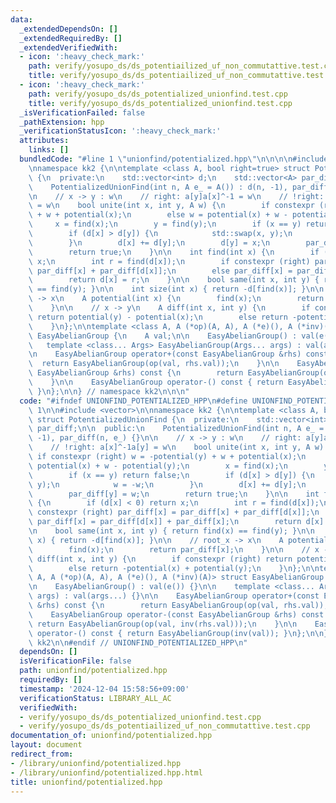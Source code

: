 ```yaml
---
data:
  _extendedDependsOn: []
  _extendedRequiredBy: []
  _extendedVerifiedWith:
  - icon: ':heavy_check_mark:'
    path: verify/yosupo_ds/ds_potentiailized_uf_non_commutattive.test.cpp
    title: verify/yosupo_ds/ds_potentiailized_uf_non_commutattive.test.cpp
  - icon: ':heavy_check_mark:'
    path: verify/yosupo_ds/ds_potentialized_unionfind.test.cpp
    title: verify/yosupo_ds/ds_potentialized_unionfind.test.cpp
  _isVerificationFailed: false
  _pathExtension: hpp
  _verificationStatusIcon: ':heavy_check_mark:'
  attributes:
    links: []
  bundledCode: "#line 1 \"unionfind/potentialized.hpp\"\n\n\n\n#include <vector>\n\
    \nnamespace kk2 {\n\ntemplate <class A, bool right=true> struct PotentializedUnionFind\
    \ {\n  private:\n    std::vector<int> d;\n    std::vector<A> par_diff;\n\n  public:\n\
    \    PotentializedUnionFind(int n, A e_ = A()) : d(n, -1), par_diff(n, e_) {}\n\
    \n    // x -> y : w\n    // right: a[y]a[x]^-1 = w\n    // !right: a[x]^-1a[y]\
    \ = w\n    bool unite(int x, int y, A w) {\n        if constexpr (right) w = -potential(y)\
    \ + w + potential(x);\n        else w = potential(x) + w - potential(y);\n   \
    \     x = find(x);\n        y = find(y);\n        if (x == y) return false;\n\
    \        if (d[x] > d[y]) {\n            std::swap(x, y);\n            w = -w;\n\
    \        }\n        d[x] += d[y];\n        d[y] = x;\n        par_diff[y] = w;\n\
    \        return true;\n    }\n\n    int find(int x) {\n        if (d[x] < 0) return\
    \ x;\n        int r = find(d[x]);\n        if constexpr (right) par_diff[x] =\
    \ par_diff[x] + par_diff[d[x]];\n        else par_diff[x] = par_diff[d[x]] + par_diff[x];\n\
    \        return d[x] = r;\n    }\n\n    bool same(int x, int y) { return find(x)\
    \ == find(y); }\n\n    int size(int x) { return -d[find(x)]; }\n\n    // root_x\
    \ -> x\n    A potential(int x) {\n        find(x);\n        return par_diff[x];\n\
    \    }\n\n    // x -> y\n    A diff(int x, int y) {\n        if constexpr (right)\
    \ return potential(y) - potential(x);\n        else return -potential(x) + potential(y);\n\
    \    }\n};\n\ntemplate <class A, A (*op)(A, A), A (*e)(), A (*inv)(A)> struct\
    \ EasyAbelianGroup {\n    A val;\n\n    EasyAbelianGroup() : val(e()) {}\n\n \
    \   template <class... Args> EasyAbelianGroup(Args... args) : val(args...) {}\n\
    \n    EasyAbelianGroup operator+(const EasyAbelianGroup &rhs) const {\n      \
    \  return EasyAbelianGroup(op(val, rhs.val));\n    }\n\n    EasyAbelianGroup operator-(const\
    \ EasyAbelianGroup &rhs) const {\n        return EasyAbelianGroup(op(val, inv(rhs.val)));\n\
    \    }\n\n    EasyAbelianGroup operator-() const { return EasyAbelianGroup(inv(val));\
    \ }\n};\n\n} // namespace kk2\n\n\n"
  code: "#ifndef UNIONFIND_POTENTIALIZED_HPP\n#define UNIONFIND_POTENTIALIZED_HPP\
    \ 1\n\n#include <vector>\n\nnamespace kk2 {\n\ntemplate <class A, bool right=true>\
    \ struct PotentializedUnionFind {\n  private:\n    std::vector<int> d;\n    std::vector<A>\
    \ par_diff;\n\n  public:\n    PotentializedUnionFind(int n, A e_ = A()) : d(n,\
    \ -1), par_diff(n, e_) {}\n\n    // x -> y : w\n    // right: a[y]a[x]^-1 = w\n\
    \    // !right: a[x]^-1a[y] = w\n    bool unite(int x, int y, A w) {\n       \
    \ if constexpr (right) w = -potential(y) + w + potential(x);\n        else w =\
    \ potential(x) + w - potential(y);\n        x = find(x);\n        y = find(y);\n\
    \        if (x == y) return false;\n        if (d[x] > d[y]) {\n            std::swap(x,\
    \ y);\n            w = -w;\n        }\n        d[x] += d[y];\n        d[y] = x;\n\
    \        par_diff[y] = w;\n        return true;\n    }\n\n    int find(int x)\
    \ {\n        if (d[x] < 0) return x;\n        int r = find(d[x]);\n        if\
    \ constexpr (right) par_diff[x] = par_diff[x] + par_diff[d[x]];\n        else\
    \ par_diff[x] = par_diff[d[x]] + par_diff[x];\n        return d[x] = r;\n    }\n\
    \n    bool same(int x, int y) { return find(x) == find(y); }\n\n    int size(int\
    \ x) { return -d[find(x)]; }\n\n    // root_x -> x\n    A potential(int x) {\n\
    \        find(x);\n        return par_diff[x];\n    }\n\n    // x -> y\n    A\
    \ diff(int x, int y) {\n        if constexpr (right) return potential(y) - potential(x);\n\
    \        else return -potential(x) + potential(y);\n    }\n};\n\ntemplate <class\
    \ A, A (*op)(A, A), A (*e)(), A (*inv)(A)> struct EasyAbelianGroup {\n    A val;\n\
    \n    EasyAbelianGroup() : val(e()) {}\n\n    template <class... Args> EasyAbelianGroup(Args...\
    \ args) : val(args...) {}\n\n    EasyAbelianGroup operator+(const EasyAbelianGroup\
    \ &rhs) const {\n        return EasyAbelianGroup(op(val, rhs.val));\n    }\n\n\
    \    EasyAbelianGroup operator-(const EasyAbelianGroup &rhs) const {\n       \
    \ return EasyAbelianGroup(op(val, inv(rhs.val)));\n    }\n\n    EasyAbelianGroup\
    \ operator-() const { return EasyAbelianGroup(inv(val)); }\n};\n\n} // namespace\
    \ kk2\n\n#endif // UNIONFIND_POTENTIALIZED_HPP\n"
  dependsOn: []
  isVerificationFile: false
  path: unionfind/potentialized.hpp
  requiredBy: []
  timestamp: '2024-12-04 15:58:56+09:00'
  verificationStatus: LIBRARY_ALL_AC
  verifiedWith:
  - verify/yosupo_ds/ds_potentialized_unionfind.test.cpp
  - verify/yosupo_ds/ds_potentiailized_uf_non_commutattive.test.cpp
documentation_of: unionfind/potentialized.hpp
layout: document
redirect_from:
- /library/unionfind/potentialized.hpp
- /library/unionfind/potentialized.hpp.html
title: unionfind/potentialized.hpp
---
```

